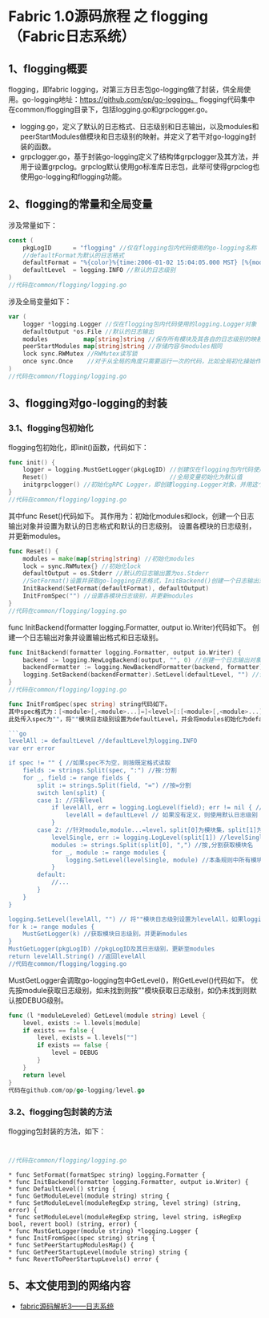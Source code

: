 # Fabric 1.0源码旅程 之 flogging（Fabric日志系统）

## 1、flogging概要

flogging，即fabric logging，对第三方日志包go-logging做了封装，供全局使用。go-logging地址：https://github.com/op/go-logging。
flogging代码集中在common/flogging目录下，包括logging.go和grpclogger.go。

* logging.go，定义了默认的日志格式、日志级别和日志输出，以及modules和peerStartModules做模块和日志级别的映射。并定义了若干对go-logging封装的函数。
* grpclogger.go，基于封装go-logging定义了结构体grpclogger及其方法，并用于设置grpclog。grpclog默认使用go标准库日志包，此举可使得grpclog也使用go-logging和flogging功能。

## 2、flogging的常量和全局变量

涉及常量如下：

```go
const (
	pkgLogID      = "flogging" //仅在flogging包内代码使用的go-logging名称
	//defaultFormat为默认的日志格式
	defaultFormat = "%{color}%{time:2006-01-02 15:04:05.000 MST} [%{module}] %{shortfunc} -> %{level:.4s} %{id:03x}%{color:reset} %{message}"
	defaultLevel  = logging.INFO //默认的日志级别
)
//代码在common/flogging/logging.go
```

涉及全局变量如下：

```go
var (
	logger *logging.Logger //仅在flogging包内代码使用的logging.Logger对象
	defaultOutput *os.File //默认的日志输出
	modules          map[string]string //保存所有模块及其各自的日志级别的映射
	peerStartModules map[string]string //存储内容与modules相同
	lock sync.RWMutex //RWMutex读写锁
	once sync.Once    //对于从全局的角度只需要运行一次的代码，比如全局初化操始作，go语言提供了一个Once类型来保证全局的唯一性操作
)
//代码在common/flogging/logging.go
```

## 3、flogging对go-logging的封装

### 3.1、flogging包初始化

flogging包初始化，即init()函数，代码如下：

```go
func init() {
	logger = logging.MustGetLogger(pkgLogID) //创建仅在flogging包内代码使用的logging.Logger对象
	Reset()                                  //全局变量初始化为默认值
	initgrpclogger() //初始化gRPC Logger，即创建logging.Logger对象，并用这个对象设置grpclog
}
//代码在common/flogging/logging.go
```

其中func Reset()代码如下。
其作用为：初始化modules和lock，创建一个日志输出对象并设置为默认的日志格式和默认的日志级别。
设置各模块的日志级别，并更新modules。

```go
func Reset() {
	modules = make(map[string]string) //初始化modules
	lock = sync.RWMutex{} //初始化lock
	defaultOutput = os.Stderr //默认的日志输出置为os.Stderr
	//SetFormat()设置并获取go-logging日志格式，InitBackend()创建一个日志输出对象并设置输出格式和日志级别
	InitBackend(SetFormat(defaultFormat), defaultOutput) 
	InitFromSpec("") //设置各模块日志级别，并更新modules
}
//代码在common/flogging/logging.go
```

func InitBackend(formatter logging.Formatter, output io.Writer)代码如下。
创建一个日志输出对象并设置输出格式和日志级别。

```go
func InitBackend(formatter logging.Formatter, output io.Writer) {
	backend := logging.NewLogBackend(output, "", 0) //创建一个日志输出对象
	backendFormatter := logging.NewBackendFormatter(backend, formatter) //设置日志输出对象的输出格式
	logging.SetBackend(backendFormatter).SetLevel(defaultLevel, "") //设置日志输出对象的日志级别
}
//代码在common/flogging/logging.go

func InitFromSpec(spec string) string代码如下。
其中spec格式为：[<module>[,<module>...]=]<level>[:[<module>[,<module>...]=]<level>...]。
此处传入spec为""，将""模块日志级别设置为defaultLevel，并会将modules初始化为defaultLevel。

```go
levelAll := defaultLevel //defaultLevel为logging.INFO
var err error

if spec != "" { //如果spec不为空，则按既定格式读取
	fields := strings.Split(spec, ":") //按:分割
	for _, field := range fields {
		split := strings.Split(field, "=") //按=分割
		switch len(split) {
		case 1: //只有level
			if levelAll, err = logging.LogLevel(field); err != nil { //levelAll赋值为logging.LogLevel枚举中定义的Level级别
				levelAll = defaultLevel // 如果没有定义，则使用默认日志级别
			}
		case 2: //针对module,module...=level，split[0]为模块集，split[1]为要设置的日志级别
			levelSingle, err := logging.LogLevel(split[1]) //levelSingle赋值为logging.LogLevel枚举中定义的Level级别
			modules := strings.Split(split[0], ",") //按,分割获取模块名
			for _, module := range modules {
				logging.SetLevel(levelSingle, module) //本条规则中所有模块日志级别均设置为levelSingle
			}
		default:
			//...
		}
	}
}

logging.SetLevel(levelAll, "") // 将""模块日志级别设置为levelAll，如果logging.GetLevel(module)没找到时将使用""模块日志级别
for k := range modules {
	MustGetLogger(k) //获取模块日志级别，并更新modules
}
MustGetLogger(pkgLogID) //pkgLogID及其日志级别，更新至modules
return levelAll.String() //返回levelAll
//代码在common/flogging/logging.go
```

MustGetLogger会调取go-logging包中GetLevel()，附GetLevel()代码如下。
优先按module获取日志级别，如未找到则按""模块获取日志级别，如仍未找到则默认按DEBUG级别。

```go
func (l *moduleLeveled) GetLevel(module string) Level {
	level, exists := l.levels[module]
	if exists == false {
		level, exists = l.levels[""]
		if exists == false {
			level = DEBUG
		}
	}
	return level
}
代码在github.com/op/go-logging/level.go
```

### 3.2、flogging包封装的方法

flogging包封装的方法，如下：








```go


//代码在common/flogging/logging.go
```





	* func SetFormat(formatSpec string) logging.Formatter {
	* func InitBackend(formatter logging.Formatter, output io.Writer) {
	* func DefaultLevel() string {
	* func GetModuleLevel(module string) string {
	* func SetModuleLevel(moduleRegExp string, level string) (string, error) {
	* func setModuleLevel(moduleRegExp string, level string, isRegExp bool, revert bool) (string, error) {
	* func MustGetLogger(module string) *logging.Logger {
	* func InitFromSpec(spec string) string {
	* func SetPeerStartupModulesMap() {
	* func GetPeerStartupLevel(module string) string {
	* func RevertToPeerStartupLevels() error {


## 5、本文使用到的网络内容

* [fabric源码解析3——日志系统](http://blog.csdn.net/idsuf698987/article/details/75223986)

